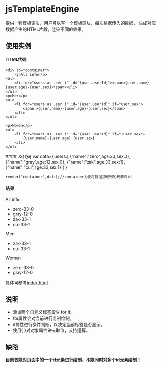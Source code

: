 # jsTemplateEngine
提供一套模板语法，用户可以写一个模板区块，每次根据传入的数据，
生成对应数据产生的HTML片段，渲染不同的效果。

## 使用实例
#### HTML代码
    <div id="container">
	    <p>All info</p>
	<ul>
		<li for="users as user i" id="{user.userId}"><span>{user.name}-{user.age}-{user.sex}</span></li>
	</ul>
	<p>Men</p>
	<ul>
		<li for="users as user i" id="{user.userId}" if="user.sex">
			<span >{user.name}-{user.age}-{user.sex}</span>
		</li>
	</ul>
	
	<p>Women</p>
	<ul>
		<li for="users as user i" id="{user.userId}" if="!user.sex">
			{user.name}-{user.age}-{user.sex}
		</li>
	</ul>
</div>
#### JS代码
    var data={
        users:[
                {"name":"zero",age:33,sex:0},
                {"name":"gray",age:12,sex:0},
		        {"name":"zak",age:33,sex:1},
		        {"name":"cui",age:33,sex:1}
		    ]
		}  
	
    render("container",data);//container为要将数据加载到的元素的id	
    

#### 结果

<div id="container"><p>All info</p><ul><li id="undefined"><span>zero-33-0</span></li><li id="undefined"><span>gray-12-0</span></li><li id="undefined"><span>zak-33-1</span></li><li id="undefined"><span>cui-33-1</span></li></ul><p>Men</p><ul><li id="undefined"><span>zak-33-1</span></li><li id="undefined"><span>cui-33-1</span></li></ul><p>Women</p><ul><li id="undefined">
					zero-33-0
				</li><li id="undefined">
					gray-12-0
				</li></ul></div>

具体可参考[index.html](./index.html)

## 说明
- 添加两个自定义标签属性 for if。
- for属性会对当前进行复制绘制。
- if属性进行条件判断，以决定当前标签是否显示。
- 使用{  }对对象属性进去取值，支持运算。
	

## 缺陷
**目前仅能对页面中的一个id元素进行绘制，不能同时对多个id元素绘制！**